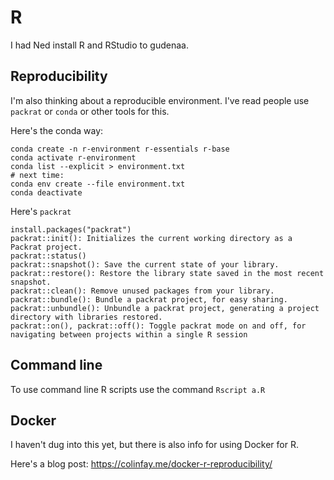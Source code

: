 # R

I had Ned install R and RStudio to gudenaa.

## Reproducibility

I'm also thinking about a reproducible environment. I've read people use `packrat` or `conda` or other tools for this.

Here's the conda way:
```
conda create -n r-environment r-essentials r-base
conda activate r-environment
conda list --explicit > environment.txt
# next time:
conda env create --file environment.txt
conda deactivate
```

Here's `packrat`
```
install.packages("packrat")
packrat::init(): Initializes the current working directory as a Packrat project.
packrat::status()
packrat::snapshot(): Save the current state of your library.
packrat::restore(): Restore the library state saved in the most recent snapshot.
packrat::clean(): Remove unused packages from your library.
packrat::bundle(): Bundle a packrat project, for easy sharing.
packrat::unbundle(): Unbundle a packrat project, generating a project directory with libraries restored.
packrat::on(), packrat::off(): Toggle packrat mode on and off, for navigating between projects within a single R session
```

## Command line

To use command line R scripts use the command `Rscript a.R`

## Docker

I haven't dug into this yet, but there is also info for using Docker for R.

Here's a blog post: https://colinfay.me/docker-r-reproducibility/


